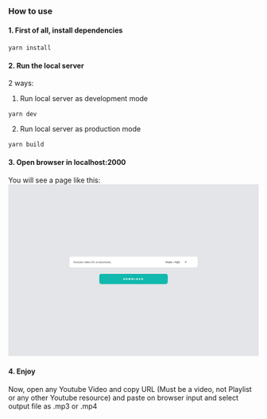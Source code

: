 ### How to use

#### 1. First of all, install dependencies
```
yarn install
```

#### 2. Run the local server
2 ways:

1. Run local server as development mode
```
yarn dev
```

2. Run local server as production mode
```
yarn build
```

#### 3. Open browser in localhost:2000
You will see a page like this:
![Printscreen](/assets/ytdl-print.png)

#### 4. Enjoy
Now, open any Youtube Video and copy URL (Must be a video, not Playlist or any other Youtube resource) and paste on browser input and select output file as .mp3 or .mp4
